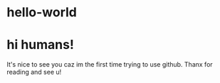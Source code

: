 # hello-world
# hi humans!
It's nice to see you caz im the first time trying to use github.
Thanx for reading and see u!
